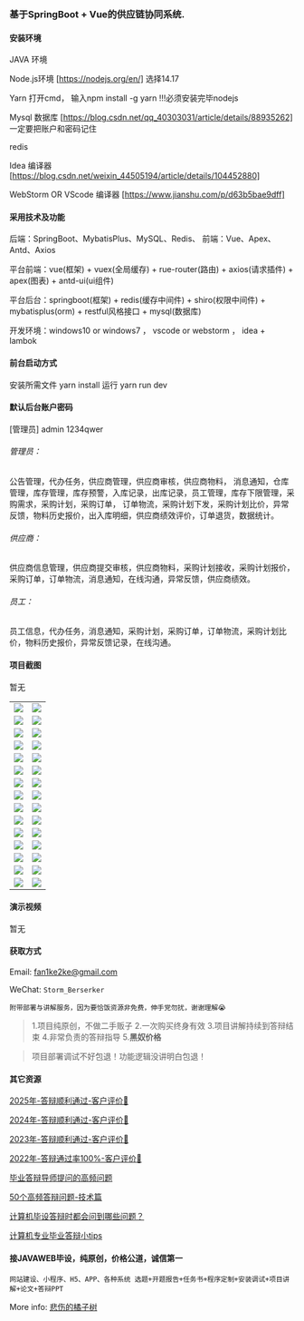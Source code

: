 ### 基于SpringBoot + Vue的供应链协同系统.

#### 安装环境

JAVA 环境 

Node.js环境 [https://nodejs.org/en/] 选择14.17

Yarn 打开cmd， 输入npm install -g yarn !!!必须安装完毕nodejs

Mysql 数据库 [https://blog.csdn.net/qq_40303031/article/details/88935262] 一定要把账户和密码记住

redis

Idea 编译器 [https://blog.csdn.net/weixin_44505194/article/details/104452880]

WebStorm OR VScode 编译器 [https://www.jianshu.com/p/d63b5bae9dff]

#### 采用技术及功能

后端：SpringBoot、MybatisPlus、MySQL、Redis、
前端：Vue、Apex、Antd、Axios

平台前端：vue(框架) + vuex(全局缓存) + rue-router(路由) + axios(请求插件) + apex(图表)  + antd-ui(ui组件)

平台后台：springboot(框架) + redis(缓存中间件) + shiro(权限中间件) + mybatisplus(orm) + restful风格接口 + mysql(数据库)

开发环境：windows10 or windows7 ， vscode or webstorm ， idea + lambok


#### 前台启动方式
安装所需文件 yarn install 
运行 yarn run dev

#### 默认后台账户密码
[管理员]
admin
1234qwer

###### 管理员：
公告管理，代办任务，供应商管理，供应商审核，供应商物料， 消息通知，仓库管理，库存管理，库存预警，入库记录，出库记录，员工管理，库存下限管理，采购需求，采购计划，采购订单， 订单物流，采购计划下发，采购计划比价，异常反馈，物料历史报价，出入库明细，供应商绩效评价，订单退货，数据统计。

###### 供应商：
供应商信息管理，供应商提交审核，供应商物料，采购计划接收，采购计划报价，采购订单，订单物流，消息通知，在线沟通，异常反馈，供应商绩效。

###### 员工：
员工信息，代办任务，消息通知，采购计划，采购订单，订单物流，采购计划比价，物料历史报价，异常反馈记录，在线沟通。

#### 项目截图
暂无

|  |  |
|---------------------|---------------------|
| ![](https://fank-bucket-oss.oss-cn-beijing.aliyuncs.com/img/97ef025b-5b0b-4fcc-9ad6-e368b38623ad.png) | ![](https://fank-bucket-oss.oss-cn-beijing.aliyuncs.com/img/e3689b2a-c41c-4421-96a4-04b4b897c624.png) |
| ![](https://fank-bucket-oss.oss-cn-beijing.aliyuncs.com/img/34fc0b7f-1a19-4879-b0fe-af41cec0eed7.png) | ![](https://fank-bucket-oss.oss-cn-beijing.aliyuncs.com/img/e6bb4458-27c5-4beb-a484-780b791635f7.png) |
| ![](https://fank-bucket-oss.oss-cn-beijing.aliyuncs.com/img/20fdc94a-0373-4344-86da-58e706622cfa.png) | ![](https://fank-bucket-oss.oss-cn-beijing.aliyuncs.com/img/d1afd948-f267-4327-ad34-95b7adedc4e0.png) |
| ![](https://fank-bucket-oss.oss-cn-beijing.aliyuncs.com/img/8a9d4d02-4386-4e98-b509-6b078db82693.png) | ![](https://fank-bucket-oss.oss-cn-beijing.aliyuncs.com/img/ccb7a11c-a98b-470d-832e-9a39c1e5dda5.png) |
| ![](https://fank-bucket-oss.oss-cn-beijing.aliyuncs.com/img/5da36a26-d203-4d9d-9db2-cf5782cb51bd.png) | ![](https://fank-bucket-oss.oss-cn-beijing.aliyuncs.com/img/cc302dea-aec6-4397-806f-b90c5e690967.png) |
| ![](https://fank-bucket-oss.oss-cn-beijing.aliyuncs.com/img/5c792ab9-361f-423e-96a3-c3654935a07d.png) | ![](https://fank-bucket-oss.oss-cn-beijing.aliyuncs.com/img/cb2327fa-ce0a-4fcc-80ed-312b69a00c95.png) |
| ![](https://fank-bucket-oss.oss-cn-beijing.aliyuncs.com/img/3a7b7340-fd3e-4164-9719-019a0d3661f5.png) | ![](https://fank-bucket-oss.oss-cn-beijing.aliyuncs.com/img/ca51e515-c8be-420f-83f1-af18925aa8c9.png) |
| ![](https://fank-bucket-oss.oss-cn-beijing.aliyuncs.com/img/1c952abb-d59c-4799-a2e5-a5b73b42a9db.png) | ![](https://fank-bucket-oss.oss-cn-beijing.aliyuncs.com/img/baa2ed0e-ad28-4d23-be0a-9c001a805052.png) |
| ![](https://fank-bucket-oss.oss-cn-beijing.aliyuncs.com/img/1b757330-4026-4a04-8369-568b903c09fb.png) | ![](https://fank-bucket-oss.oss-cn-beijing.aliyuncs.com/img/b19ddb94-7c2d-43ab-806a-736596e4969a.png) |
| ![](https://fank-bucket-oss.oss-cn-beijing.aliyuncs.com/img/0f206722-7037-47d8-bc0f-eb2fe44411ba.png) | ![](https://fank-bucket-oss.oss-cn-beijing.aliyuncs.com/img/acadd584-e8fe-4aa9-88e0-8475d153d463.png) |
| ![](https://fank-bucket-oss.oss-cn-beijing.aliyuncs.com/img/0a74439f-06e3-4558-ad73-e75988c26cf5.png) | ![](https://fank-bucket-oss.oss-cn-beijing.aliyuncs.com/img/93225b53-5974-4898-a78d-910694d14333.png) |
| ![](https://fank-bucket-oss.oss-cn-beijing.aliyuncs.com/img/ff7fbcb1-3e38-4006-93e9-c35b78cde1f0.png) | ![](https://fank-bucket-oss.oss-cn-beijing.aliyuncs.com/img/24474dfc-bbda-4658-947f-63365bd077fb.png) |
| ![](https://fank-bucket-oss.oss-cn-beijing.aliyuncs.com/img/f59bed13-b5ce-408b-8b59-f8b843199699.png) | ![](https://fank-bucket-oss.oss-cn-beijing.aliyuncs.com/img/999b3eeb-c374-4c7c-aa9f-05a27590e2ef.png) |
| ![](https://fank-bucket-oss.oss-cn-beijing.aliyuncs.com/img/ec96243e-9105-49e0-9a72-866b94866cef.png) | ![](https://fank-bucket-oss.oss-cn-beijing.aliyuncs.com/img/563a9857-e870-4102-8dbe-d482b4920022.png) |
| ![](https://fank-bucket-oss.oss-cn-beijing.aliyuncs.com/img/ebd94652-7292-4696-abd8-abc2d03afac9.png) | ![](https://fank-bucket-oss.oss-cn-beijing.aliyuncs.com/work/936e9baf53eb9a217af4f89c616dc19.png) |

#### 演示视频

暂无

#### 获取方式

Email: fan1ke2ke@gmail.com

WeChat: `Storm_Berserker`

`附带部署与讲解服务，因为要恰饭资源非免费，伸手党勿扰，谢谢理解😭`

> 1.项目纯原创，不做二手贩子 2.一次购买终身有效 3.项目讲解持续到答辩结束 4.非常负责的答辩指导 5.**黑奴价格**

> 项目部署调试不好包退！功能逻辑没讲明白包退！

#### 其它资源

[2025年-答辩顺利通过-客户评价🍜](https://berserker287.github.io/2025/06/18/2025%E5%B9%B4%E7%AD%94%E8%BE%A9%E9%A1%BA%E5%88%A9%E9%80%9A%E8%BF%87/)

[2024年-答辩顺利通过-客户评价👻](https://berserker287.github.io/2024/06/06/2024%E5%B9%B4%E7%AD%94%E8%BE%A9%E9%A1%BA%E5%88%A9%E9%80%9A%E8%BF%87/)

[2023年-答辩顺利通过-客户评价🐢](https://berserker287.github.io/2023/06/14/2023%E5%B9%B4%E7%AD%94%E8%BE%A9%E9%A1%BA%E5%88%A9%E9%80%9A%E8%BF%87/)

[2022年-答辩通过率100%-客户评价🐣](https://berserker287.github.io/2022/05/25/%E9%A1%B9%E7%9B%AE%E4%BA%A4%E6%98%93%E8%AE%B0%E5%BD%95/)

[毕业答辩导师提问的高频问题](https://berserker287.github.io/2023/06/13/%E6%AF%95%E4%B8%9A%E7%AD%94%E8%BE%A9%E5%AF%BC%E5%B8%88%E6%8F%90%E9%97%AE%E7%9A%84%E9%AB%98%E9%A2%91%E9%97%AE%E9%A2%98/)

[50个高频答辩问题-技术篇](https://berserker287.github.io/2023/06/13/50%E4%B8%AA%E9%AB%98%E9%A2%91%E7%AD%94%E8%BE%A9%E9%97%AE%E9%A2%98-%E6%8A%80%E6%9C%AF%E7%AF%87/)

[计算机毕设答辩时都会问到哪些问题？](https://www.zhihu.com/question/31020988)

[计算机专业毕业答辩小tips](https://zhuanlan.zhihu.com/p/145911029)

#### 接JAVAWEB毕设，纯原创，价格公道，诚信第一

`网站建设、小程序、H5、APP、各种系统 选题+开题报告+任务书+程序定制+安装调试+项目讲解+论文+答辩PPT`

More info: [悲伤的橘子树](https://berserker287.github.io/)
